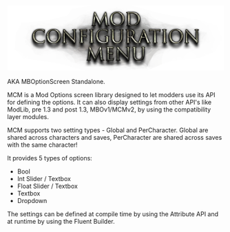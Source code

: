 <p align="center">
  <a href="/" alt="Lines Of Code">
    <img src="../resources/mcm-transparent.png" />
  </a>

<p>AKA MBOptionScreen Standalone.

MCM is a Mod Options screen library designed to let modders use its API for defining the options.
It can also display settings from other API's like ModLib, pre 1.3 and post 1.3, MBOv1/MCMv2, by using the compatibility layer modules.

MCM supports two setting types - Global and PerCharacter. Global are shared across characters and saves, PerCharacter are shared across saves with the same character!

It provides 5 types of options:
* Bool
* Int Slider / Textbox
* Float Slider / Textbox
* Textbox
* Dropdown

The settings can be defined at compile time by using the Attribute API and at runtime by using the Fluent Builder.
</p>
</p>
